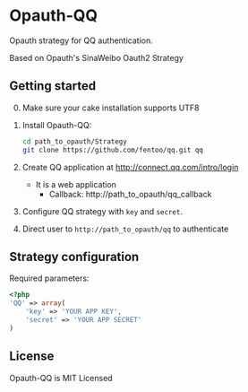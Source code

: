Opauth-QQ
=============
Opauth strategy for QQ authentication.

Based on Opauth's SinaWeibo Oauth2 Strategy

Getting started
----------------
0. Make sure your cake installation supports UTF8

1. Install Opauth-QQ:
   ```bash
   cd path_to_opauth/Strategy
   git clone https://github.com/fentoo/qq.git qq
   ```
2. Create QQ application at http://connect.qq.com/intro/login
   - It is a web application
	 - Callback: http://path_to_opauth/qq_callback

3. Configure QQ strategy with `key` and `secret`.

4. Direct user to `http://path_to_opauth/qq` to authenticate

Strategy configuration
----------------------

Required parameters:

```php
<?php
'QQ' => array(
	'key' => 'YOUR APP KEY',
	'secret' => 'YOUR APP SECRET'
)
```

License
---------
Opauth-QQ is MIT Licensed
